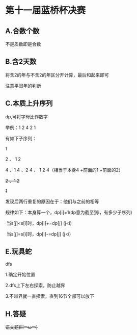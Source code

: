 # 第十一届蓝桥杯决赛

## A.合数个数

不是质数即是合数

## B.含2天数

将含2的年与不含2的年区分开计算，最后和起来即可

注意平闰年的判断

## C.本质上升序列

dp,可将字母比作数字

举例：1  2   4   2    1

有如下子序列：

1

2  、 1  2

4 、1  4 、2  4 、 1  2   4（相当于本身4 +前面的1 +前面的2）

~~2  、1  2~~

~~1~~

发现后两行重复的原因在于：他们与之前的相等

规律如下：本身算一个，dp[i]=1(dp意为截至到i，有多少子序列)

​					当s[j]<s[i]时，dp[i]+=dp[j] (j<i)

​					当s[j]=s[i]时，dp[i]-=dp[j] (j<i)

## E.玩具蛇

dfs

1.确定开始位置

2.dfs上下左右探索，防止越界

3.不越界就一直探索，直到16节全部可以放下

## H.答疑

~~语文题(lll￢ω￢)~~

